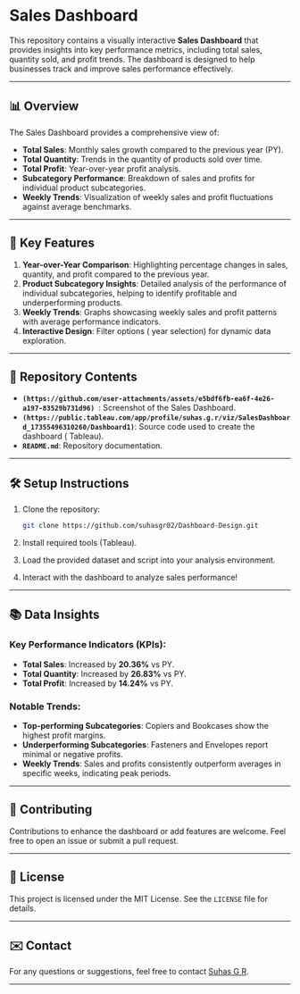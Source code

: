 # Sales Dashboard  

This repository contains a visually interactive **Sales Dashboard** that provides insights into key performance metrics, including total sales, quantity sold, and profit trends. The dashboard is designed to help businesses track and improve sales performance effectively.  

---

## 📊 **Overview**  

The Sales Dashboard provides a comprehensive view of:  

- **Total Sales**: Monthly sales growth compared to the previous year (PY).  
- **Total Quantity**: Trends in the quantity of products sold over time.  
- **Total Profit**: Year-over-year profit analysis.  
- **Subcategory Performance**: Breakdown of sales and profits for individual product subcategories.  
- **Weekly Trends**: Visualization of weekly sales and profit fluctuations against average benchmarks.  

---

## 🚀 **Key Features**  

1. **Year-over-Year Comparison**: Highlighting percentage changes in sales, quantity, and profit compared to the previous year.  
2. **Product Subcategory Insights**: Detailed analysis of the performance of individual subcategories, helping to identify profitable and underperforming products.  
3. **Weekly Trends**: Graphs showcasing weekly sales and profit patterns with average performance indicators.  
4. **Interactive Design**: Filter options ( year selection) for dynamic data exploration.  

---

## 📂 **Repository Contents**  

- **`(https://github.com/user-attachments/assets/e5bdf6fb-ea6f-4e26-a197-83529b731d96)
`**: Screenshot of the Sales Dashboard.  
- **`(https://public.tableau.com/app/profile/suhas.g.r/viz/SalesDashboard_17355496310260/Dashboard1)`**: Source code used to create the dashboard ( Tableau).  
- **`README.md`**: Repository documentation.  

---

## 🛠️ **Setup Instructions**  

1. Clone the repository:  
   ```bash  
   git clone https://github.com/suhasgr02/Dashboard-Design.git  
   ```  

2. Install required tools (Tableau).  

3. Load the provided dataset and script into your analysis environment.  

4. Interact with the dashboard to analyze sales performance!  

---

## 📚 **Data Insights**  

### Key Performance Indicators (KPIs):  
- **Total Sales**: Increased by **20.36%** vs PY.  
- **Total Quantity**: Increased by **26.83%** vs PY.  
- **Total Profit**: Increased by **14.24%** vs PY.  

### Notable Trends:  
- **Top-performing Subcategories**: Copiers and Bookcases show the highest profit margins.  
- **Underperforming Subcategories**: Fasteners and Envelopes report minimal or negative profits.  
- **Weekly Trends**: Sales and profits consistently outperform averages in specific weeks, indicating peak periods.  

---

## 🤝 **Contributing**  

Contributions to enhance the dashboard or add features are welcome. Feel free to open an issue or submit a pull request.  

---

## 📄 **License**  

This project is licensed under the MIT License. See the `LICENSE` file for details.  

---

## ✉️ **Contact**  

For any questions or suggestions, feel free to contact [Suhas G R](mailto:suhasgr7479@gmail.com).  

--- 
